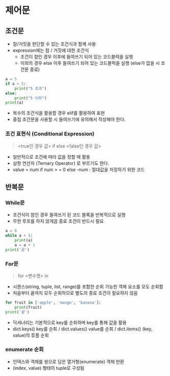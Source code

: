 # 제어문



## 조건문

- 참/거짓을 판단할 수 있는 조건식과 함께 사용
- expression에는 참 / 거짓에 대한 조건식
  - 조건이 참인 경우 이후에 들여쓰기 되어 있는 코드블럭을 실행
  - 이외의 경우 else 이후 들여쓰기 되어 있는 코드블럭을 실행 (else가 없을 시 조건문 종료)

```python
a = 5
if a > 5:
    print("5 초과")
else:
    print("5 이하")
print(a)
```

- 복수의 조건식을 활용할 경우 elif를 활용하여 표현
- 중첩 조건문을 사용할 시 들여쓰기에 유의해서 작성해야 한다.



### 조건 표현식 (Conditional Expression)

> <true인 경우 값> if <expression> else <false인 경우 값>

- 일반적으로 조건에 따라 값을 정할 때 활용
- 삼항 연산자 (Ternary Operator) 로 부르기도 한다.
- value = num if num > = 0 else -num : 절대값을 저장하기 위한 코드



## 반복문

### While문

- 조건식이 참인 경우 들여쓰기 된 코드 블록을 반복적으로 실행
- 무한 루프를 하지 않게끔 종료 조건이 반드시 필요

```python
a = 0
while a < 5:
    print(a)
    a = a + 1
print('끝')
```



### For문

> for <변수명> in <iterable>

- 시퀀스(string, tuple, list, range)를 포함한 순회 가능한 객체 요소를 모도 순회함
- 처음부터 끝까지 모두 순회하므로 별도의 종료 조건이 필요하지 않음

```python
for fruit in ['apple', 'mango', 'banana']:
    print(fruit)
print('끝')
```

- 딕셔너리는 기본적으로 key를 순회하며 key를 통해 값을 활용
- dict.keys() key를 순회 / dict.values() value를 순회 / dict.items() (key, value)의 튜플 순회



### enumerate 순회

- 인덱스와 객체를 쌍으로 담은 열거형(enumerate) 객체 반환
- (index, value) 형태의 tuple로 구성됨
